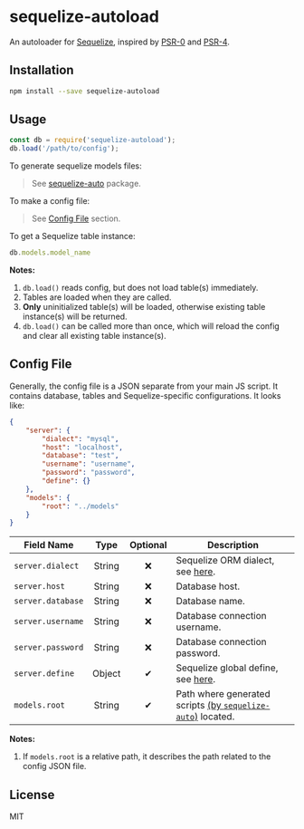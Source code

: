 # sequelize-autoload
An autoloader for [Sequelize][github-sequelize], inspired by [PSR-0][psr-0] and [PSR-4][psr-4].

## Installation
```bash
npm install --save sequelize-autoload
```

## Usage
```javascript
const db = require('sequelize-autoload');
db.load('/path/to/config');
```

To generate sequelize models files:
> See [sequelize-auto][npm-sequelize-auto] package.

To make a config file:
> See [Config File](#config-file) section.

To get a Sequelize table instance:
```javascript
db.models.model_name
```

**Notes:**

1. `db.load()` reads config, but does not load table(s) immediately.
2. Tables are loaded when they are called.
3. **Only** uninitialized table(s) will be loaded, otherwise existing table instance(s) will be returned.
4. `db.load()` can be called more than once, which will reload the config and clear all existing table instance(s).

## Config File
Generally, the config file is a JSON separate from your main JS script. It contains database, tables and Sequelize-specific configurations. It looks like:
```json
{
    "server": {
        "dialect": "mysql",
        "host": "localhost",
        "database": "test",
        "username": "username",
        "password": "password",
        "define": {}
    },
    "models": {
        "root": "../models"
    }
}
```

| Field Name        | Type   | Optional | Description                                                           |
|-------------------|:------:|:--------:|-----------------------------------------------------------------------|
| `server.dialect`  | String | &#10060; | Sequelize ORM dialect, see [here][doc-sequelize-example-usage].       |
| `server.host`     | String | &#10060; | Database host.                                                        |
| `server.database` | String | &#10060; | Database name.                                                        |
| `server.username` | String | &#10060; | Database connection username.                                         |
| `server.password` | String | &#10060; | Database connection password.                                         |
| `server.define`   | Object | &#10004; | Sequelize global define, see [here][doc-sequelize-options].           |
| `models.root`     | String | &#10004; | Path where generated scripts [(by `sequelize-auto`)](#usage) located. |

**Notes:**
1. If `models.root` is a relative path, it describes the path related to the config JSON file.

## License
MIT

[psr-0]: https://www.php-fig.org/psr/psr-0/ "PSR 0: Autoloading Standard"
[psr-4]: https://www.php-fig.org/psr/psr-4/ "PSR 4: Autoloader"
[github-sequelize]: https://github.com/sequelize/sequelize "GitHub - sequelize"
[npm-sequelize-auto]: https://www.npmjs.com/package/sequelize-auto "npm - sequelize-auto"
[doc-sequelize-example-usage]: http://docs.sequelizejs.com/#example-usage "Example Usage - Sequelize"
[doc-sequelize-options]: http://docs.sequelizejs.com/manual/installation/usage.html#options "Options - Sequelize"
